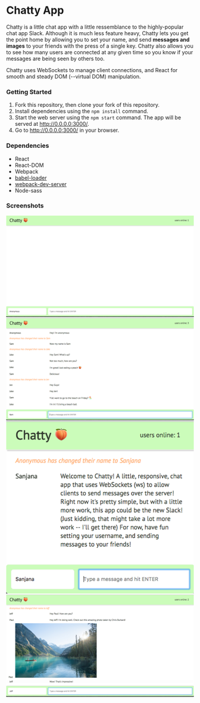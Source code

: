 Chatty App
=====================

Chatty is a little chat app with a little ressemblance to the highly-popular chat app Slack. Although it is much less feature heavy, Chatty lets you get the point home by allowing you to set your name, and send **messages and images** to your friends with the press of a single key. Chatty also allows you to see how many users are connected at any given time so you know if your messages are being seen by others too.

Chatty uses WebSockets to manage client connections, and React for smooth and steady DOM (--virtual DOM) manipulation.

### Getting Started

1. Fork this repository, then clone your fork of this repository.
2. Install dependencies using the `npm install` command.
3. Start the web server using the `npm start` command. The app will be served at <http://0.0.0.0:3000/>.
4. Go to <http://0.0.0.0:3000/> in your browser.


### Dependencies

* React
* React-DOM
* Webpack
* [babel-loader](https://github.com/babel/babel-loader)
* [webpack-dev-server](https://github.com/webpack/webpack-dev-server)
* Node-sass

### Screenshots
![Screenshot of homepage](https://github.com/sanjanadesai27/chattyApp/blob/master/docs/homepage.png)
![Screenshot of chat with multiple users connected](https://github.com/sanjanadesai27/chattyApp/blob/master/docs/multiple_users.png)
![Screenshot of responsive chat window](https://github.com/sanjanadesai27/chattyApp/blob/master/docs/chatty_responsive_smallwindow.png)
![Screenshot of image sending capability](https://github.com/sanjanadesai27/chattyApp/blob/master/docs/image_capability.png)

